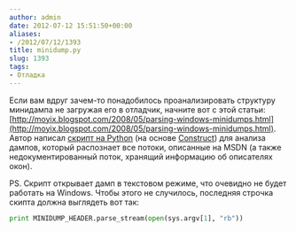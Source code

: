 ```yaml
---
author: admin
date: 2012-07-12 15:51:50+00:00
aliases:
- /2012/07/12/1393
title: minidump.py
slug: 1393
tags:
- Отладка
---
```


Если вам вдруг зачем-то понадобилось проанализировать структуру минидампа не загружая его в отладчик, начните вот с этой статьи: [http://moyix.blogspot.com/2008/05/parsing-windows-minidumps.html](http://moyix.blogspot.com/2008/05/parsing-windows-minidumps.html). Автор написал [скрипт на Python](http://kurtz.cs.wesleyan.edu/~bdolangavitt/memory/minidumps/minidump.py) (на основе [Construct](http://construct.wikispaces.com)) для анализа дампов, который распознает все потоки, описанные на MSDN (а также недокументированный поток, хранящий информацию об описателях окон).

PS. Скрипт открывает дамп в текстовом режиме, что очевидно не будет работать на Windows. Чтобы этого не случилось, последняя строчка скипта должна выглядеть вот так:

```python
print MINIDUMP_HEADER.parse_stream(open(sys.argv[1], "rb"))
```
